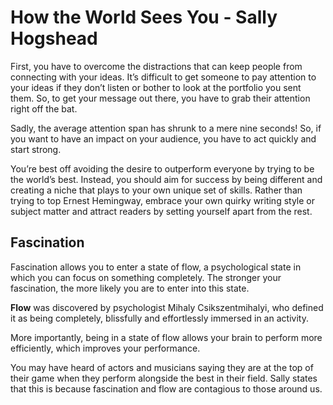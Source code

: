 # How the World Sees You - Sally Hogshead

First, you have to overcome the distractions that can keep people from connecting with your ideas.
It’s difficult to get someone to pay attention to your ideas if they don’t listen or bother to look at the portfolio you sent them. So, to get your message out there, you have to grab their attention right off the bat.

Sadly, the average attention span has shrunk to a mere nine seconds! So, if you want to have an impact on your audience, you have to act quickly and start strong.

You’re best off avoiding the desire to outperform everyone by trying to be the world’s best. Instead, you should aim for success by being different and creating a niche that plays to your own unique set of skills. Rather than trying to top Ernest Hemingway, embrace your own quirky writing style or subject matter and attract readers by setting yourself apart from the rest.

## Fascination

Fascination allows you to enter a state of flow, a psychological state in which you can focus on something completely. The stronger your fascination, the more likely you are to enter into this state.

**Flow** was discovered by psychologist Mihaly Csikszentmihalyi, who defined it as being completely, blissfully and effortlessly immersed in an activity.

More importantly, being in a state of flow allows your brain to perform more efficiently, which improves your performance.

You may have heard of actors and musicians saying they are at the top of their game when they perform alongside the best in their field. Sally states that this is because fascination and flow are contagious to those around us.

